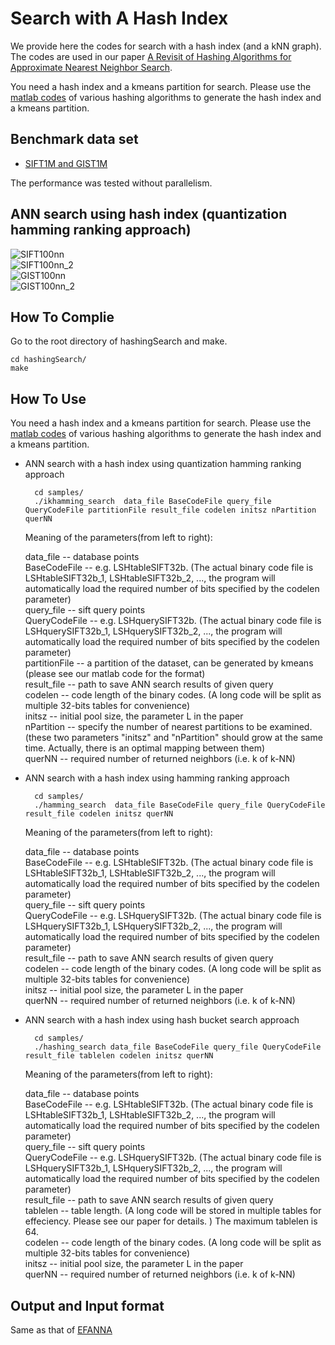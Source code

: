 Search with A Hash Index 
============
We provide here the codes for search with a hash index (and a kNN graph). The codes are used in our paper [A Revisit of Hashing Algorithms for Approximate Nearest Neighbor Search](http://arxiv.org/abs/1612.07545).    

You need a hash index and a kmeans partition for search. Please use the [matlab codes](https://github.com/dengcai78/MatlabFunc/tree/master/ANNS/Hashing) of various hashing algorithms to generate the hash index and a kmeans partition.

Benchmark data set
-------
* [SIFT1M and GIST1M](http://corpus-texmex.irisa.fr/)

The performance was tested without parallelism.   

ANN search using hash index (quantization hamming ranking approach)
------

![SIFT100nn](figures/SIFT.png)     
![SIFT100nn_2](figures/SIFT2.png)     
![GIST100nn](figures/GIST.png)    
![GIST100nn_2](figures/GIST2.png)    



How To Complie    
-------
Go to the root directory of hashingSearch and make.    

	cd hashingSearch/
	make

How To Use    
------
You need a hash index and a kmeans partition for search. Please use the [matlab codes](https://github.com/dengcai78/MatlabFunc/tree/master/ANNS/Hashing) of various hashing algorithms to generate the hash index and a kmeans partition.

* ANN search with a hash index using quantization hamming ranking approach

		cd samples/
		./ikhamming_search  data_file BaseCodeFile query_file QueryCodeFile partitionFile result_file codelen initsz nPartition querNN

  Meaning of the parameters(from left to right):   

	data_file     -- database points  
	BaseCodeFile  -- e.g. LSHtableSIFT32b. (The actual binary code file is LSHtableSIFT32b_1, LSHtableSIFT32b_2, ..., the program will automatically load the required number of bits specified by the codelen parameter)  
	query_file    -- sift query points  
	QueryCodeFile -- e.g. LSHquerySIFT32b. (The actual binary code file is LSHquerySIFT32b_1, LSHquerySIFT32b_2, ..., the program will automatically load the required number of bits specified by the codelen parameter)  
    partitionFile -- a partition of the dataset, can be generated by kmeans (please see our matlab code for the format)  
	result_file   -- path to save ANN search results of given query   
	codelen       -- code length of the binary codes. (A long code will be split as multiple 32-bits tables for convenience)   
	initsz        -- initial pool size, the parameter L in the paper  
    nPartition    -- specify the number of nearest partitions to be examined. (these two parameters "initsz" and "nPartition" should grow at the same time. Actually, there is an optimal mapping between them)  
    querNN        -- required number of returned neighbors (i.e. k of k-NN)   


* ANN search with a hash index using hamming ranking approach

		cd samples/
		./hamming_search  data_file BaseCodeFile query_file QueryCodeFile result_file codelen initsz querNN

  Meaning of the parameters(from left to right):   

	data_file     -- database points  
	BaseCodeFile  -- e.g. LSHtableSIFT32b. (The actual binary code file is LSHtableSIFT32b_1, LSHtableSIFT32b_2, ..., the program will automatically load the required number of bits specified by the codelen parameter)  
	query_file    -- sift query points  
	QueryCodeFile -- e.g. LSHquerySIFT32b. (The actual binary code file is LSHquerySIFT32b_1, LSHquerySIFT32b_2, ..., the program will automatically load the required number of bits specified by the codelen parameter)  
	result_file   -- path to save ANN search results of given query   
	codelen       -- code length of the binary codes. (A long code will be split as multiple 32-bits tables for convenience)   
	initsz        -- initial pool size, the parameter L in the paper  
    querNN        -- required number of returned neighbors (i.e. k of k-NN)   


* ANN search with a hash index using hash bucket search approach

		cd samples/
		./hashing_search data_file BaseCodeFile query_file QueryCodeFile result_file tablelen codelen initsz querNN 

  Meaning of the parameters(from left to right):   

	data_file     -- database points  
	BaseCodeFile  -- e.g. LSHtableSIFT32b. (The actual binary code file is LSHtableSIFT32b_1, LSHtableSIFT32b_2, ..., the program will automatically load the required number of bits specified by the codelen parameter)  
	query_file    -- sift query points  
	QueryCodeFile -- e.g. LSHquerySIFT32b. (The actual binary code file is LSHquerySIFT32b_1, LSHquerySIFT32b_2, ..., the program will automatically load the required number of bits specified by the codelen parameter)  
	result_file   -- path to save ANN search results of given query   
	tablelen      -- table length. (A long code will be stored in multiple tables for effeciency. Please see our paper for details. ) The maximum tablelen is 64.  
    codelen       -- code length of the binary codes. (A long code will be split as multiple 32-bits tables for convenience)   
    initsz        -- initial pool size, the parameter L in the paper  
    querNN        -- required number of returned neighbors (i.e. k of k-NN)   


Output and Input format
------
Same as that of [EFANNA](https://github.com/fc731097343/efanna)



